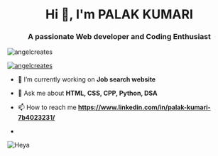 <h1 align="center">Hi 👋, I'm PALAK KUMARI</h1>
<h3 align="center">A passionate Web developer and Coding Enthusiast</h3>

<p align="left"> <img src="https://komarev.com/ghpvc/?username=angelcreates&label=Profile%20views&color=0e75b6&style=flat" alt="angelcreates" /> </p>

<p align="left"> <a href="https://github.com/ryo-ma/github-profile-trophy"><img src="https://github-profile-trophy.vercel.app/?username=angelcreates" alt="angelcreates" /></a> </p>

- 🔭 I’m currently working on **Job search website**

- 💬 Ask me about **HTML, CSS, CPP, Python, DSA**

- 📫 How to reach me **https://www.linkedin.com/in/palak-kumari-7b4023231/**
- <picture>
 <source media="(prefers-color-scheme: dark)" srcset="https://preview.redd.it/8vsbxgguv3461.png?auto=webp&s=7e1369e1c5204f240c6e6883183e92c4fa89feac">
 <source media="(prefers-color-scheme: light)" srcset="https://preview.redd.it/8vsbxgguv3461.png?auto=webp&s=7e1369e1c5204f240c6e6883183e92c4fa89feac">
 <img alt="Heya" src="https://preview.redd.it/8vsbxgguv3461.png?auto=webp&s=7e1369e1c5204f240c6e6883183e92c4fa89feac">
</picture>
